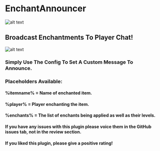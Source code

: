 # EnchantAnnouncer

![alt text](https://i.postimg.cc/h46PxHPS/ea-banner1.png)

## Broadcast Enchantments To Player Chat!

![alt text](https://i.postimg.cc/SxpS1CM3/ea-banner2.png)

### Simply Use The Config To Set A Custom Message To Announce.



### Placeholders Available:

#### %itemname% = Name of enchanted item.
#### %player% = Player enchanting the item.
#### %enchants% = The list of enchants being applied as well as their levels.

#### If you have any issues with this plugin please voice them in the GitHub issues tab, not in the review section.

#### If you liked this plugin, please give a positive rating!
